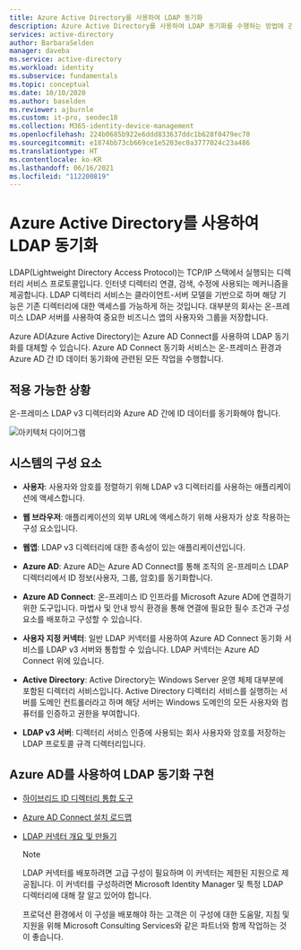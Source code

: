 ```yaml
---
title: Azure Active Directory를 사용하여 LDAP 동기화
description: Azure Active Directory를 사용하여 LDAP 동기화를 수행하는 방법에 관한 아키텍처 지침입니다.
services: active-directory
author: BarbaraSelden
manager: daveba
ms.service: active-directory
ms.workload: identity
ms.subservice: fundamentals
ms.topic: conceptual
ms.date: 10/10/2020
ms.author: baselden
ms.reviewer: ajburnle
ms.custom: it-pro, seodec18
ms.collection: M365-identity-device-management
ms.openlocfilehash: 224b0685b922e6ddd833637ddc1b628f0479ec70
ms.sourcegitcommit: e1874bb73cb669ce1e5203ec0a3777024c23a486
ms.translationtype: HT
ms.contentlocale: ko-KR
ms.lasthandoff: 06/16/2021
ms.locfileid: "112200819"
---
```

# <a name="ldap-synchronization-with-azure-active-directory"></a>Azure Active Directory를 사용하여 LDAP 동기화

LDAP(Lightweight Directory Access Protocol)는 TCP/IP 스택에서 실행되는 디렉터리 서비스 프로토콜입니다. 인터넷 디렉터리 연결, 검색, 수정에 사용되는 메커니즘을 제공합니다. LDAP 디렉터리 서비스는 클라이언트-서버 모델을 기반으로 하며 해당 기능은 기존 디렉터리에 대한 액세스를 가능하게 하는 것입니다. 대부분의 회사는 온-프레미스 LDAP 서버를 사용하여 중요한 비즈니스 앱의 사용자와 그룹을 저장합니다. 

Azure AD(Azure Active Directory)는 Azure AD Connect를 사용하여 LDAP 동기화를 대체할 수 있습니다. Azure AD Connect 동기화 서비스는 온-프레미스 환경과 Azure AD 간 ID 데이터 동기화에 관련된 모든 작업을 수행합니다. 

## <a name="use-when"></a>적용 가능한 상황

온-프레미스 LDAP v3 디렉터리와 Azure AD 간에 ID 데이터를 동기화해야 합니다. 

![아키텍처 다이어그램](./media/authentication-patterns/ldap-sync.png)

## <a name="components-of-system"></a>시스템의 구성 요소

* **사용자**: 사용자와 암호를 정렬하기 위해 LDAP v3 디렉터리를 사용하는 애플리케이션에 액세스합니다.

* **웹 브라우저**: 애플리케이션의 외부 URL에 액세스하기 위해 사용자가 상호 작용하는 구성 요소입니다.

* **웹앱**: LDAP v3 디렉터리에 대한 종속성이 있는 애플리케이션입니다.

* **Azure AD**: Azure AD는 Azure AD Connect를 통해 조직의 온-프레미스 LDAP 디렉터리에서 ID 정보(사용자, 그룹, 암호)를 동기화합니다. 

* **Azure AD Connect**: 온-프레미스 ID 인프라를 Microsoft Azure AD에 연결하기 위한 도구입니다. 마법사 및 안내 방식 환경을 통해 연결에 필요한 필수 조건과 구성 요소를 배포하고 구성할 수 있습니다. 

* **사용자 지정 커넥터**: 일반 LDAP 커넥터를 사용하여 Azure AD Connect 동기화 서비스를 LDAP v3 서버와 통합할 수 있습니다. LDAP 커넥터는 Azure AD Connect 위에 있습니다.

* **Active Directory**: Active Directory는 Windows Server 운영 체제 대부분에 포함된 디렉터리 서비스입니다. Active Directory 디렉터리 서비스를 실행하는 서버를 도메인 컨트롤러라고 하며 해당 서버는 Windows 도메인의 모든 사용자와 컴퓨터를 인증하고 권한을 부여합니다.

* **LDAP v3 서버**: 디렉터리 서비스 인증에 사용되는 회사 사용자와 암호를 저장하는 LDAP 프로토콜 규격 디렉터리입니다.

## <a name="implement-ldap-synchronization-with-azure-ad"></a>Azure AD를 사용하여 LDAP 동기화 구현

* [하이브리드 ID 디렉터리 통합 도구](../hybrid/plan-hybrid-identity-design-considerations-tools-comparison.md) 

* [Azure AD Connect 설치 로드맵](../hybrid/how-to-connect-install-roadmap.md) 

* [LDAP 커넥터 개요 및 만들기](/microsoft-identity-manager/reference/microsoft-identity-manager-2016-connector-genericldap) 

   > [!NOTE]
   > LDAP 커넥터를 배포하려면 고급 구성이 필요하며 이 커넥터는 제한된 지원으로 제공됩니다. 이 커넥터를 구성하려면 Microsoft Identity Manager 및 특정 LDAP 디렉터리에 대해 잘 알고 있어야 합니다. 
   >
   > 프로덕션 환경에서 이 구성을 배포해야 하는 고객은 이 구성에 대한 도움말, 지침 및 지원을 위해 Microsoft Consulting Services와 같은 파트너와 함께 작업하는 것이 좋습니다.
